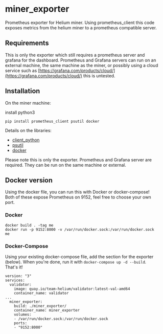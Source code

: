 # miner_exporter
Prometheus exporter for Helium miner. Using prometheus_client this code exposes metrics from the helium miner to a prometheus compatible server. 

## Requirements
This is only the exporter which still requires a prometheus server and grafana for the dashboard. Prometheus and Grafana servers can run on an external machine, the same machine as the miner, or possibly using a cloud service such as [https://grafana.com/products/cloud/](https://grafana.com/products/cloud/) this is untested.

## Installation
On the miner machine:

install python3
```
pip install prometheus_client psutil docker
```
Details on the libraries:
* [client\_python](https://github.com/prometheus/client_python)
* [psutil](https://github.com/giampaolo/psutil)
* [docker](https://pypi.org/project/docker/)

Please note this is only the exporter. Prometheus and Grafana server are required. They can be run on the same machine or external.

## Docker version
Using the docker file, you can run this with Docker or docker-compose! Both of these expose Prometheus on 9152, feel free to choose your own port.

### Docker
```
docker build . -tag me
docker run -p 9152:8000 -v /var/run/docker.sock:/var/run/docker.sock me
```

### Docker-Compose
Using your existing docker-compose file, add the section for the exporter (below). When you're done, run it with `docker-compose up -d --build`. That's it!
```
version: "3"
services:
  validator:
    image: quay.io/team-helium/validator:latest-val-amd64
    container_name: validator
...
  miner_exporter:
    build: ./miner_exporter/
    container_name: miner_exporter
    volumes:
    - /var/run/docker.sock:/var/run/docker.sock
    ports:
    - "9152:8000"
```
